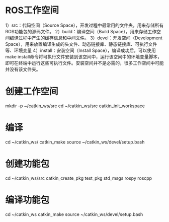 # ROS工作空间

1）src：代码空间（Source Space），开发过程中最常用的文件夹，用来存储所有ROS功能包的源码文件。
2）build：编译空间（Build Space），用来存储工作空间编译过程中产生的缓存信息和中间文件。
3）devel：开发空间（Development Space），用来放置编译生成的头文件、动态链接库、静态链接库、可执行文件等、环境变量
4）install：安装空间（Install Space），编译成功后，可以使用make install命令将可执行文件安装到该空间中，运行该空间中的环境变量脚本，即可在终端中运行这些可执行文件。安装空间并不是必需的，很多工作空间中可能并没有该文件夹。


# 创建工作空间
mkdir -p ~/catkin_ws/src
cd ~/catkin_ws/src
catkin_init_workspace

# 编译
cd ~/catkin_ws/
catkin_make
source ~/catkin_ws/devel/setup.bash

# 创建功能包
cd ~/catkin_ws/src
catkin_create_pkg test_pkg std_msgs rospy roscpp

# 编译功能包
cd ~/catkin_ws
catkin_make
source ~/catkin_ws/devel/setup.bash
